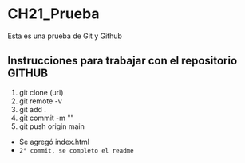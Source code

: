 # CH21_Prueba
Esta  es una prueba de Git y Github

## Instrucciones para trabajar con el repositorio GITHUB
1. git clone (url)
2. git remote -v
3. git add .
4. git commit -m ""
5. git push origin main

* Se agregó index.html
* `2° commit, se completo el readme`
